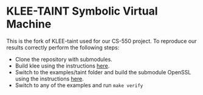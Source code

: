 KLEE-TAINT Symbolic Virtual Machine
===================================

This is the fork of KLEE-taint used for our CS-550 project. 
To reproduce our results correctly perform the following steps:
- Clone the repository with submodules. 
- Build klee using the instructions [here](https://klee.github.io/build-llvm9/).
- Switch to the examples/taint folder and build the submodule OpenSSL using the instructions [here](https://github.com/rishabh246/openssl/blob/3.0.0-cmake/NOTES-CMAKE.md).
- Switch to any of the examples and run `make verify`

